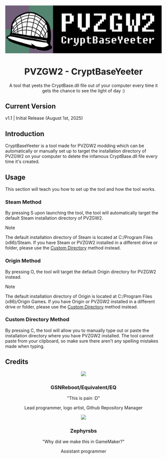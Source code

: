 <p align="center">
<img scr="https://github.com/GSNReboot/PVZGW2-CryptBaseYeeter/blob/main/CryptBaseYeeter/sprites/CryptBaseYeeter_Logo/630fd2c5-716c-420b-bde6-3cc4dce5346a.png" data-canonical src="https://github.com/GSNReboot/PVZGW2-CryptBaseYeeter/blob/main/CryptBaseYeeter/sprites/CryptBaseYeeter_Logo/630fd2c5-716c-420b-bde6-3cc4dce5346a.png" width="656"/></p>

<h1 align="center">PVZGW2 - CryptBaseYeeter</h1>

<p align="center">A tool that yeets the CryptBase.dll file out of your computer every time it gets the chance to see the light of day :)</p>

## Current Version
v1.1 | Initial Release (August 1st, 2025)

## Introduction
CryptBaseYeeter is a tool made for PVZGW2 modding which can be automatically or manually set up to target the installation directory of PVZGW2 on your computer to delete the infamous CryptBase.dll file every time it's created.

## Usage
This section will teach you how to set up the tool and how the tool works.
### Steam Method
By pressing S upon launching the tool, the tool will automatically target the default Steam installation directory of PVZGW2.
> [!NOTE]
> The default installation directory of Steam is located at C:/Program Files (x86)/Steam. If you have Steam or PVZGW2 installed in a different drive or folder, please use the [Custom Directory](https://github.com/GSNReboot/PVZGW2-CryptBaseYeeter/edit/main/README.md#custom-directory-method) method instead.

### Origin Method
By pressing O, the tool will target the default Origin directory for PVZGW2 instead.
> [!NOTE]
> The default installation directory of Origin is located at C:/Program Files (x86)/Origin Games. If you have Origin or PVZGW2 installed in a different drive or folder, please use the [Custom Directory](https://github.com/GSNReboot/PVZGW2-CryptBaseYeeter/edit/main/README.md#custom-directory-method) method instead.

### Custom Directory Method
By pressing C, the tool will allow you to manually type out or paste the installation directory where you have PVZGW2 installed. The tool cannot paste from your clipboard, so make sure there aren't any spelling mistakes made when typing.

## Credits
<p align="center">
<img scr="https://yt3.googleusercontent.com/x98GoJVV5Hs_qhtTIMAhIav0YHUSnp0URqvdsfe4vFlsCXUa6rx78wOXkU6bt2ZvM3Z4dzMW=s160-c-k-c0x00ffffff-no-rj" data-canonical src="https://yt3.googleusercontent.com/x98GoJVV5Hs_qhtTIMAhIav0YHUSnp0URqvdsfe4vFlsCXUa6rx78wOXkU6bt2ZvM3Z4dzMW=s160-c-k-c0x00ffffff-no-rj" width="160"/></p>
<h3 align="center">GSNReboot/Equivalent/EQ</h3>
<p align="center">"This is pain :D"</p>
<p align="center">Lead programmer, logo artist, Github Repository Manager</p>
<p align="center">
<img scr="https://yt3.googleusercontent.com/cLDidXSYotc4e3b2FLmzY-CB6PPcwrxQWqm6UsifMQifKnSBFZbgEdmBG75_m5AY2gd9AMoknw=s160-c-k-c0x00ffffff-no-rj" data-canonical src="https://yt3.googleusercontent.com/cLDidXSYotc4e3b2FLmzY-CB6PPcwrxQWqm6UsifMQifKnSBFZbgEdmBG75_m5AY2gd9AMoknw=s160-c-k-c0x00ffffff-no-rj" width="160"/></p>
<h3 align="center">Zephyrsbs</h3>
<p align="center">"Why did we make this in GameMaker?"</p>
<p align="center">Assistant programmer</p>
